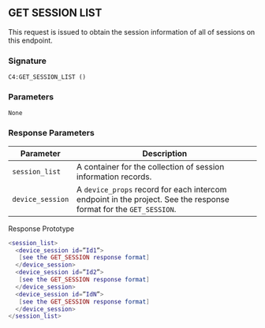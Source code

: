 ## GET SESSION LIST

This request is issued to obtain the session information of all of sessions on this endpoint.


### Signature

`C4:GET_SESSION_LIST ()`


### Parameters

`None`


### Response Parameters

| Parameter | Description |
| --- | --- |
| `session_list` | A container for the collection of session information records. |
| `device_session` | A `device_props` record for each intercom endpoint in the project.  See the response format for the `GET_SESSION`. |


Response Prototype

```lua
<session_list>
  <device_session id=”Id1”>
   [see the GET_SESSION response format]
  </device_session>
  <device_session id=”Id2”>
   [see the GET_SESSION response format]
  </device_session>
  <device_session id=”IdN”>
   [see the GET_SESSION response format]
  </device_session>
</session_list>
```
